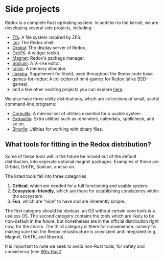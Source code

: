 Side projects
=============

Redox is a complete Rust operating system.
In addition to the kernel, we are developing several side projects, including:

- [Tfs]: A file system inspired by ZFS.
- [Ion]: The Redox shell.
- [Orbital]: The display server of Redox.
- [OrbTK]: A widget toolkit.
- [Magnet]: Redox's package manager.
- [Sodium]: A Vi-like editor.
- [ralloc]: A memory allocator.
- [libextra]: Supplement for libstd, used throughout the Redox code base.
- [games-for-redox]: A collection of mini-games for Redox (alike BSD-games).
- and a few other exciting projects you can explore [here].

We also have three utility distributions, which are collections of small, useful command-line programs:
- [Coreutils]: A minimal set of utilities essential for a usable system.
- [Extrautils]: Extra utilities such as reminders, calendars, spellcheck, and so on.
- [Binutils]: Utilities for working with binary files.

What tools for fitting in the Redox distribution?
-------------------------------------------------

Some of these tools will in the future be moved out of the default distribution, into seperate optional magnet packages. Examples of these are Orbital, OrbTK, Sodium, and so on.

The listed tools fall into three categories:

1. **Critical**, which are needed for a full functioning and usable system.
2. **Ecosystem-friendly**, which are there for establishing consistency within the ecosystem.
3. **Fun**, which are "nice" to have and are inherently simple.

The first category should be obvious: an OS without certain core tools is a useless OS. The second category contains the tools which are likely to be non-default in the future, but nonetheless are in the official distribution right now, for the charm. The third category is there for convenience: namely for making sure that the Redox infrastructure is consistent and integrated (e.g., Magnet, OrbTK, and libextra).

It is important to note we seek to avoid non-Rust tools, for safety and consistency (see [Why Rust]).

[Tfs]: https://github.com/ticki/tfs
[Ion]: https://github.com/redox-os/ion
[Orbital]: https://github.com/redox-os/orbital
[OrbTK]: https://github.com/redox-os/orbtk
[Magnet]: https://github.com/redox-os/magnet
[Sodium]: https://github.com/redox-os/sodium
[ralloc]: https://github.com/redox-os/ralloc
[libextra]: https://github.com/redox-os/libextra
[games-for-redox]: https://github.com/redox-os/games
[here]: https://github.com/redox-os

[Coreutils]: https://github.com/redox-os/coreutils
[Extrautils]: https://github.com/redox-os/extrautils
[Binutils]: https://github.com/redox-os/binutils

[Why Rust]: ./introduction/why_rust.html
